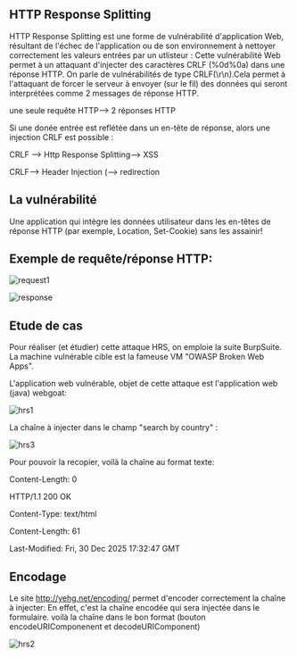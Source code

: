 ## HTTP Response Splitting

HTTP Response Splitting est une forme de vulnérabilité d'application Web, résultant de l'échec de l'application ou de son environnement à nettoyer correctement les valeurs entrées par un utlisteur : Cette vulnérabilité Web  permet à un attaquant d'injecter des caractères CRLF (%0d%0a) dans une réponse HTTP. On parle de vulnérabilités de type CRLF(\r\n).Cela permet à l'attaquant de forcer le serveur à envoyer (sur le fil) des données qui seront interprétées comme 2 messages de réponse HTTP.

une seule requête HTTP--> 2 réponses HTTP

Si  une donée entrée est reflétée dans un en-tête de réponse, alors une injection CRLF est possible :

CRLF --> Http Response Splitting--> XSS

CRLF--> Header Injection (--> redirection

## La vulnérabilité 

Une application qui intègre les données utilisateur dans les en-têtes de réponse HTTP (par exemple, Location, Set-Cookie) sans les assainir!

## Exemple de requête/réponse HTTP:
![request1](https://github.com/aabda2000/sti3a-security/assets/38082725/9701cf10-293c-4c8e-bec4-fdf607f3e984)

![response](https://github.com/aabda2000/sti3a-security/assets/38082725/7152bc21-5c78-4fd6-9fb2-0dd4b0939729)

## Etude de cas
Pour réaliser (et étudier) cette attaque HRS, on emploie la suite BurpSuite. La machine vulnérable cible est la fameuse VM "OWASP Broken Web Apps".

L'application web vulnérable, objet de cette attaque est l'application web (java) webgoat:

![hrs1](https://github.com/aabda2000/sti3a-security/assets/38082725/4240387c-ce1f-43f4-a518-4d86a2cd560b)





La chaîne à injecter dans le champ "search by country" :

![hrs3](https://github.com/aabda2000/sti3a-security/assets/38082725/6623e37d-8e45-499d-95a7-42e9ebe73650)

Pour pouvoir la recopier, voilà la chaîne au format texte:

Content-Length: 0

HTTP/1.1 200 OK

Content-Type: text/html

Content-Length: 61

Last-Modified: Fri, 30 Dec 2025 17:32:47 GMT

<html><script>alert("stealing your data:")</script></html>

## Encodage

Le site http://yehg.net/encoding/ permet d'encoder correctement la chaîne à injecter: En effet, c'est la chaîne encodée qui sera injectée dans le formulaire. voilà la chaîne dans le bon format (bouton encodeURIComponenent et decodeURIComponent)

![hrs2](https://github.com/aabda2000/sti3a-security/assets/38082725/ddf8f780-a241-48ac-9849-44f741e0b352)
